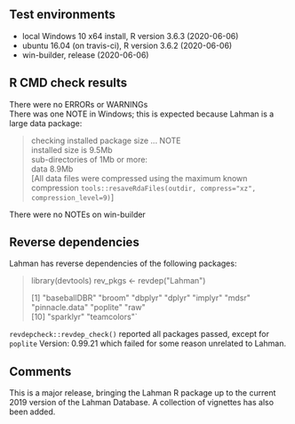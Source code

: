 ## Test environments
* local Windows 10 x64 install, R version 3.6.3 (2020-06-06)
* ubuntu 16.04 (on travis-ci), R version 3.6.2 (2020-06-06)
* win-builder, release (2020-06-06)

## R CMD check results
There were no ERRORs or WARNINGs  
There was one NOTE in Windows; this is expected because Lahman is a large data package:  

> checking installed package size ... NOTE  
>    installed size is  9.5Mb  
>    sub-directories of 1Mb or more:  
>      data   8.9Mb  
>[All data files were compressed using the maximum known compression `tools::resaveRdaFiles(outdir, compress="xz", compression_level=9)`]

There were no NOTEs on win-builder  

## Reverse dependencies

Lahman has reverse dependencies of the following packages:

>library(devtools)
>rev_pkgs <- revdep("Lahman")
>
> [1] "baseballDBR"  "broom"  "dbplyr"  "dplyr"  "implyr"  "mdsr"  "pinnacle.data"  "poplite"  "raw"          
>[10] "sparklyr"     "teamcolors"`

`revdepcheck::revdep_check()` reported all packages passed, except for `poplite` Version: 0.99.21
which failed for some reason unrelated to Lahman.

## Comments
This is a major release, bringing the Lahman R package up to the current 2019
version of the Lahman Database. A collection of vignettes has also been added.
